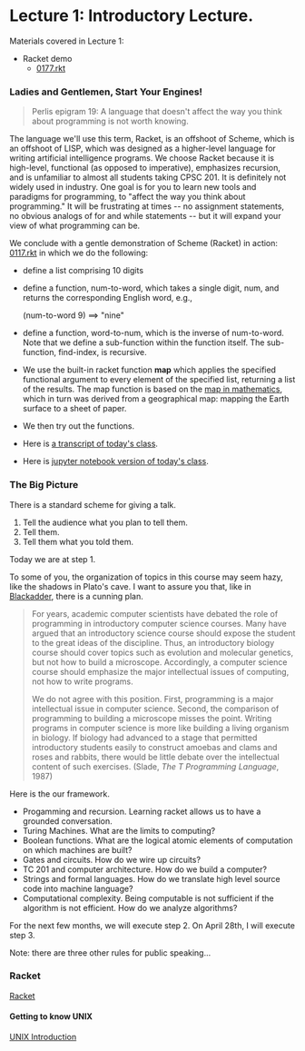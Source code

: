 # Lecture 1: Introductory Lecture.

Materials covered in Lecture 1:
* Racket demo
    * [0177.rkt](0117.rkt)

### Ladies and Gentlemen, Start Your Engines!

> Perlis epigram 19: A language that doesn't affect the way you think about programming is not worth knowing.

The language we'll use this term, Racket, is an offshoot of Scheme, which is an offshoot of LISP, which was designed as a higher-level language for writing artificial intelligence programs. We choose Racket because it is high-level, functional (as opposed to imperative), emphasizes recursion, and is unfamiliar to almost all students taking CPSC 201. It is definitely not widely used in industry. One goal is for you to learn new tools and paradigms for programming, to "affect the way you think about programming." It will be frustrating at times -- no assignment statements, no obvious analogs of for and while statements -- but it will expand your view of what programming can be.

We conclude with a gentle demonstration of Scheme (Racket) in action: [0117.rkt](0117.rkt) in which we do the following:

*   define a list comprising 10 digits
*   define a function, num-to-word, which takes a single digit, num, and returns the corresponding English word, e.g.,
    
    (num-to-word 9) ==> "nine"
    
*   define a function, word-to-num, which is the inverse of num-to-word. Note that we define a sub-function within the function itself. The sub-function, find-index, is recursive.
*   We use the built-in racket function **map** which applies the specified functional argument to every element of the specified list, returning a list of the results. The map function is based on the [map in mathematics](https://en.wikipedia.org/wiki/Map_(mathematics)), which in turn was derived from a geographical map: mapping the Earth surface to a sheet of paper.
*   We then try out the functions.
*   Here is [a transcript of today's class](0117.script).
*   Here is [jupyter notebook version of today's class](Introduction.html).

### The Big Picture

There is a standard scheme for giving a talk.

1.  Tell the audience what you plan to tell them.
2.  Tell them.
3.  Tell them what you told them.

Today we are at step 1.

To some of you, the organization of topics in this course may seem hazy, like the shadows in Plato's cave. I want to assure you that, like in [Blackadder](https://en.wikipedia.org/wiki/Blackadder), there is a cunning plan.

> For years, academic computer scientists have debated the role of programming in introductory computer science courses. Many have argued that an introductory science course should expose the student to the great ideas of the discipline. Thus, an introductory biology course should cover topics such as evolution and molecular genetics, but not how to build a microscope. Accordingly, a computer science course should emphasize the major intellectual issues of computing, not how to write programs.
> 
> We do not agree with this position. First, programming is a major intellectual issue in computer science. Second, the comparison of programming to building a microscope misses the point. Writing programs in computer science is more like building a living organism in biology. If biology had advanced to a stage that permitted introductory students easily to construct amoebas and clams and roses and rabbits, there would be little debate over the intellectual content of such exercises. (Slade, _The T Programming Language_, 1987)

Here is the our framework.

*   Progamming and recursion. Learning racket allows us to have a grounded conversation.
*   Turing Machines. What are the limits to computing?
*   Boolean functions. What are the logical atomic elements of computation on which machines are built?
*   Gates and circuits. How do we wire up circuits?
*   TC 201 and computer architecture. How do we build a computer?
*   Strings and formal languages. How do we translate high level source code into machine language?
*   Computational complexity. Being computable is not sufficient if the algorithm is not efficient. How do we analyze algorithms?

For the next few months, we will execute step 2. On April 28th, I will execute step 3.

Note: there are three other rules for public speaking...

### Racket

[Racket](racket.md)

#### Getting to know UNIX

[UNIX Introduction](UNIX.md)